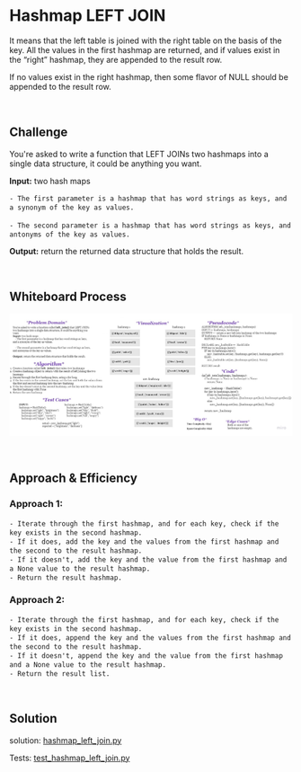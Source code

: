 # **Hashmap LEFT JOIN**

It means that the left table is joined with the right table on the basis of the key. All the values in the first hashmap are returned, and if values exist in the “right” hashmap, they are appended to the result row.

If no values exist in the right hashmap, then some flavor of NULL should be appended to the result row.

<br>

## **Challenge**
You're asked to write a function that LEFT JOINs two hashmaps into a single data structure, it could be anything you want.


**Input:** two hash maps

    - The first parameter is a hashmap that has word strings as keys, and a synonym of the key as values.

    - The second parameter is a hashmap that has word strings as keys, and antonyms of the key as values.

**Output:** return the returned data structure that holds the result.

<br>

## **Whiteboard Process**

![eft-join](assets/left-join.jpg)

<br>

## **Approach & Efficiency**

### **Approach 1:**

    - Iterate through the first hashmap, and for each key, check if the key exists in the second hashmap.
    - If it does, add the key and the values from the first hashmap and the second to the result hashmap.
    - If it doesn't, add the key and the value from the first hashmap and a None value to the result hashmap.
    - Return the result hashmap.


### **Approach 2:**

    - Iterate through the first hashmap, and for each key, check if the key exists in the second hashmap.
    - If it does, append the key and the values from the first hashmap and the second to the result hashmap.
    - If it doesn't, append the key and the value from the first hashmap and a None value to the result hashmap.
    - Return the result list.

<br>

## **Solution**

solution: [hashmap_left_join.py](hashmap_left_join/hashmap_left_join.py)

Tests: [test_hashmap_left_join.py](tests/test_hashmap_left_join.py)